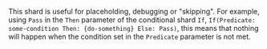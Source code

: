 This shard is useful for placeholding, debugging or "skipping". For example, using `Pass` in the `Then` parameter of the conditional shard `If`,  `If(Predicate: some-condition Then: {do-something} Else: Pass)`, this means that nothing will happen when the condition set in the `Predicate` parameter is not met.